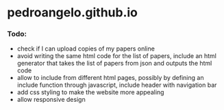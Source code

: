 # pedroangelo.github.io

### Todo:
- check if I can upload copies of my papers online
- avoid writing the same html code for the list of papers, include an html generator that takes the list of papers from json and outputs the html code
- allow to include from different html pages, possibly by defining an include function through javascript, include header with navigation bar
- add css styling to make the website more appealing
- allow responsive design


